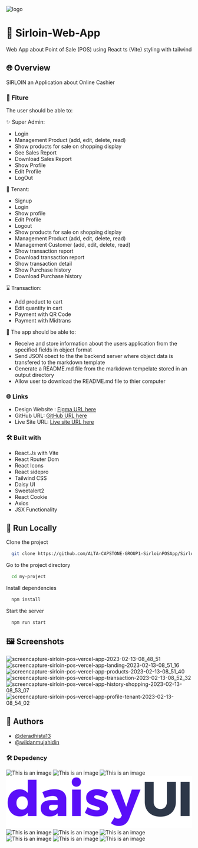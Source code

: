 ![logo](https://user-images.githubusercontent.com/98010765/218352146-8422c49b-be33-4b31-9354-aeb3d91de7cc.png)

# 📑 Sirloin-Web-App
Web App about Point of Sale (POS) using React ts (Vite) styling with tailwind

## 🌐 Overview

SIRLOIN
an Application about Online Cashier

### 🔮 Fiture

The user should be able to:

✨ Super Admin:
- Login
- Management Product (add, edit, delete, read)
- Show products for sale on shopping display
- See Sales Report
- Download Sales Report
- Show Profile
- Edit Profile
- LogOut

🌟 Tenant:
- Signup
- Login
- Show profile
- Edit Profile
- Logout
- Show products for sale on shopping display
- Management Product (add, edit, delete, read)
- Management Customer (add, edit, delete, read)
- Show transaction report
- Download transaction report
- Show transaction detail
- Show Purchase history
- Download Purchase history

⌛ Transaction:
- Add product to cart
- Edit quantity in cart
- Payment with QR Code
- Payment with Midtrans


🚀 The app should be able to:

- Receive and store information about the users application from the specified fields in object format
- Send JSON obect to the the backend server where object data is transfered to the markdown template
- Generate a README.md file from the markdown tempelate stored in an output directory
- Allow user to download the README.md file to thier computer

### 🌐 Links

- Design Website : [Figma URL here](https://www.figma.com/file/nJZY9px7L8uVPUdIucXygT/Sirloin-POS-Application?t=JER9baweJxhT73bG-6)
- GitHub URL: [GitHub URL here](https://github.com/ALTA-CAPSTONE-GROUP1-SirloinPOSApp/Sirloin-Web-App)
- Live Site URL: [Live site URL here](https://sirloin-pos.vercel.app/)

### 🛠️ Built with

- React.Js with Vite
- React Router Dom
- React Icons
- React sidepro
- Tailwind CSS
- Daisy UI
- Sweetalert2
- React Cookie
- Axios
- JSX Functionality

## 🧰 Run Locally

Clone the project

```bash
  git clone https://github.com/ALTA-CAPSTONE-GROUP1-SirloinPOSApp/Sirloin-Web-App.git
```

Go to the project directory

```bash
  cd my-project
```

Install dependencies

```bash
  npm install
```

Start the server

```bash
  npm run start
```


## 🖼 Screenshots

![screencapture-sirloin-pos-vercel-app-2023-02-13-08_48_51](https://user-images.githubusercontent.com/98010765/218353542-ce274450-2340-47ff-ac39-e6844c8a896a.png)
![screencapture-sirloin-pos-vercel-app-landing-2023-02-13-08_51_16](https://user-images.githubusercontent.com/98010765/218353540-70054855-812a-4b6b-96f0-6a88bc9041f1.png)
![screencapture-sirloin-pos-vercel-app-products-2023-02-13-08_51_40](https://user-images.githubusercontent.com/98010765/218353538-30118a5a-fe68-4a97-ad58-33331dcd1e7a.png)
![screencapture-sirloin-pos-vercel-app-transaction-2023-02-13-08_52_32](https://user-images.githubusercontent.com/98010765/218353536-c4b4c494-0f3b-45e5-b57a-e78df62fa02c.png)
![screencapture-sirloin-pos-vercel-app-history-shopping-2023-02-13-08_53_07](https://user-images.githubusercontent.com/98010765/218353533-344f6a72-2709-40d5-9c10-87b0c341f512.png)
![screencapture-sirloin-pos-vercel-app-profile-tenant-2023-02-13-08_54_02](https://user-images.githubusercontent.com/98010765/218353532-c5373b13-20f1-4b08-b40e-68267bedc37a.png)


## 🤖 Authors

- [@deradhista13](https://github.com/deradhista13)
- [@wildanmujahidin](https://github.com/wildanmujahidin)

### 🛠️ Depedency
![This is an image](https://upload.wikimedia.org/wikipedia/commons/a/a7/React-icon.svg)
![This is an image](https://vitejs.dev/logo-with-shadow.png)
![This is an image](https://tailwindcss.com/_next/static/media/tailwindcss-mark.79614a5f61617ba49a0891494521226b.svg)
![This is an image](https://raw.githubusercontent.com/saadeghi/files/main/daisyui/logo-4.svg)
![This is an image](https://raw.githubusercontent.com/sweetalert2/sweetalert2/HEAD/assets/swal2-logo.png)
![This is an image](https://www.drupal.org/files/project-images/moment.png)
![This is an image](https://miro.medium.com/v2/resize:fit:786/format:webp/1*3ZOwBIddHRkF7AkM2DjG1g.png)
![This is an image](https://static.javatpoint.com/tutorial/reactjs/images/react-icons.png)
![This is an image](https://reactrouter.com/twitterimage.jpg)
![This is an image](https://www.gstatic.com/devrel-devsite/prod/vde5e97689c1d94fa683b9e5392f0f6b6562f68c8b527194cc7ca91d97bde649f/firebase/images/lockup.svg)
